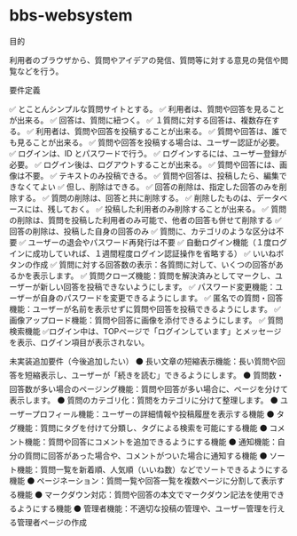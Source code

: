 # bbs-websystem

目的

利用者のブラウザから、質問やアイデアの発信、質問等に対する意見の発信や閲覧などを行う。


要件定義

✅ とことんシンプルな質問サイトとする。
✅ 利用者は、質問や回答を見ることが出来る。
✅ 回答は、質問に紐つく。
✅ １質問に対する回答は、複数存在する。
✅ 利用者は、質問や回答を投稿することが出来る。
✅ 質問や回答は、誰でも見ることが出来る。
✅ 質問や回答を投稿する場合は、ユーザー認証が必要。
✅ ログインは、ID とパスワードで行う。
✅ ログインするには、ユーザー登録が必要。
✅ ログイン後は、ログアウトすることが出来る。
✅ 質問や回答には、画像は不要。
✅ テキストのみ投稿できる。
✅ 質問や回答は、投稿したら、編集できなくてよい
✅ 但し、削除はできる。
✅ 回答の削除は、指定した回答のみを削除する。
✅ 質問の削除は、回答と共に削除する。
✅ 削除したものは、データベースには、残しておく。
✅ 投稿した利用者のみ削除することが出来る。
✅ 質問の削除は、質問を投稿した利用者のみ可能で、他者の回答も併せて削除する
✅ 回答の削除は、投稿した自身の回答のみ
✅ 質問に、カテゴリのような区分は不要
✅ ユーザーの退会やパスワード再発行は不要
✅ 自動ログイン機能（１度ログインに成功していれば、１週間程度ログイン認証操作を省略する）
✅ いいねボタンの作成
✅ 質問に対する回答数の表示：各質問に対して、いくつの回答があるかを表示します。
✅ 質問クローズ機能：質問を解決済みとしてマークし、ユーザーが新しい回答を投稿できないようにします。
✅ パスワード変更機能：ユーザーが自身のパスワードを変更できるようにします。
✅ 匿名での質問・回答機能：ユーザーが名前を表示せずに質問や回答を投稿できるようにします。
✅ 画像アップロード機能：質問や回答に画像を添付できるようにします。
✅ 質問検索機能
✅ログイン中は、TOPページで「ログインしています」とメッセージを表示、ログイン項目が表示されない。

未実装追加要件（今後追加したい）
⚫ 長い文章の短縮表示機能：長い質問や回答を短縮表示し、ユーザーが「続きを読む」できるようにします。
⚫ 質問数・回答数が多い場合のページング機能：質問や回答が多い場合に、ページを分けて表示します。
⚫ 質問のカテゴリ化：質問をカテゴリに分けて整理します。
⚫ ユーザープロフィール機能：ユーザーの詳細情報や投稿履歴を表示する機能
⚫ タグ機能：質問にタグを付けて分類し、タグによる検索を可能にする機能
⚫ コメント機能：質問や回答にコメントを追加できるようにする機能
⚫ 通知機能：自分の質問に回答があった場合や、コメントがついた場合に通知する機能
⚫ ソート機能：質問一覧を新着順、人気順（いいね数）などでソートできるようにする機能
⚫ ページネーション：質問一覧や回答一覧を複数ページに分割して表示する機能
⚫ マークダウン対応：質問や回答の本文でマークダウン記法を使用できるようにする機能
⚫ 管理者機能：不適切な投稿の管理や、ユーザー管理を行える管理者ページの作成
